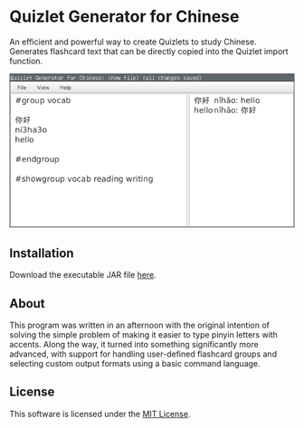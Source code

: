 # Quizlet Generator for Chinese

An efficient and powerful way to create Quizlets to study Chinese. Generates flashcard text that can be directly copied into the Quizlet import function.

![Screenshot](media/quizlet-generator.png)

## Installation

Download the executable JAR file [here](https://github.com/justinyaodu/quizlet-generator-for-chinese/raw/master/jar/quizlet-generator-for-chinese.jar).

## About

This program was written in an afternoon with the original intention of solving the simple problem of making it easier to type pinyin letters with accents. Along the way, it turned into something significantly more advanced, with support for handling user-defined flashcard groups and selecting custom output formats using a basic command language.

## License

This software is licensed under the [MIT License](LICENSE).
